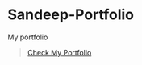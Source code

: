 # Sandeep-Portfolio
My portfolio

>[Check My Portfolio](https://sandeep-portfolio-neogcamp.netlify.app/)
